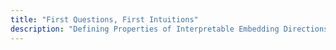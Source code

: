 ```yaml
---
title: "First Questions, First Intuitions"
description: "Defining Properties of Interpretable Embedding Directions"
---
```



